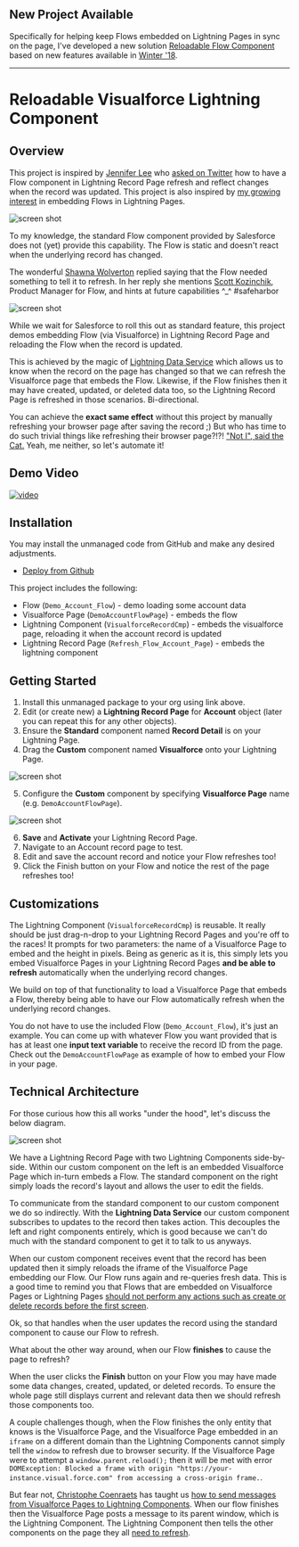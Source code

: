 New Project Available
---------------------

Specifically for helping keep Flows embedded on Lightning Pages in sync on the page, I've developed a new solution [Reloadable Flow Component](https://github.com/DouglasCAyers/sfdc-reloadable-flow-component) based on new features available in [Winter '18](https://releasenotes.docs.salesforce.com/en-us/winter18/release-notes/rn_forcecom_flow_component.htm).

---

Reloadable Visualforce Lightning Component
==========================================

Overview
--------

This project is inspired by [Jennifer Lee](https://twitter.com/jenwlee) who [asked on Twitter](https://twitter.com/DouglasCAyers/status/886085746767126529)
how to have a Flow component in Lightning Record Page refresh and reflect changes when the record was updated.
This project is also inspired by [my growing interest](https://douglascayers.com/2017/06/24/dependent-page-layouts-dynamically-hideshow-form-fields-in-lightning-experience/) in embedding Flows in Lightning Pages.

![screen shot](images/jenwlee-flow-question.png)

To my knowledge, the standard Flow component provided by Salesforce does not (yet) provide this capability.
The Flow is static and doesn't react when the underlying record has changed.

The wonderful [Shawna Wolverton](https://twitter.com/shawnawol) replied saying that the Flow needed something to tell it to refresh.
In her reply she mentions [Scott Kozinchik](https://twitter.com/scottkozy_sfdc), Product Manager for Flow, and hints at future capabilities ^_^ #safeharbor

![screen shot](images/shawnawol-reply.png)

While we wait for Salesforce to roll this out as standard feature, this project demos embedding Flow (via Visualforce)
in Lightning Record Page and reloading the Flow when the record is updated.

This is achieved by the magic of [Lightning Data Service](https://developer.salesforce.com/docs/atlas.en-us.lightning.meta/lightning/data_service.htm)
which allows us to know when the record on the page has changed so that we can refresh the Visualforce page that embeds the Flow.
Likewise, if the Flow finishes then it may have created, updated, or deleted data too, so the Lightning Record Page is refreshed
in those scenarios. Bi-directional.

You can achieve the **exact same effect** without this project by manually refreshing your browser page after saving the record ;)
But who has time to do such trivial things like refreshing their browser page?!?!
["Not I", said the Cat.](https://en.wikipedia.org/wiki/The_Little_Red_Hen)
Yeah, me neither, so let's automate it!

Demo Video
----------

[![video](images/youtube-video-thumbnail.png)](https://youtu.be/rjCE1QpPWx4)


Installation
------------

You may install the unmanaged code from GitHub and make any desired adjustments.

* [Deploy from Github](https://githubsfdeploy.herokuapp.com)

This project includes the following:

* Flow (`Demo_Account_Flow`) - demo loading some account data
* Visualforce Page (`DemoAccountFlowPage`) - embeds the flow
* Lightning Component (`VisualforceRecordCmp`) - embeds the visualforce page, reloading it when the account record is updated
* Lightning Record Page (`Refresh_Flow_Account_Page`) - embeds the lightning component


Getting Started
---------------
1. Install this unmanaged package to your org using link above.
2. Edit (or create new) a **Lightning Record Page** for **Account** object (later you can repeat this for any other objects).
3. Ensure the **Standard** component named **Record Detail** is on your Lightning Page.
4. Drag the **Custom** component named **Visualforce** onto your Lightning Page.

![screen shot](images/appbuilder-custom-visualforce-cmp.png)

5. Configure the **Custom** component by specifying **Visualforce Page** name (e.g. `DemoAccountFlowPage`).

![screen shot](images/appbuilder-custom-visualforce-cmp-attributes.png)

6. **Save** and **Activate** your Lightning Record Page.
7. Navigate to an Account record page to test.
9. Edit and save the account record and notice your Flow refreshes too!
10. Click the Finish button on your Flow and notice the rest of the page refreshes too!


Customizations
--------------

The Lightning Component (`VisualforceRecordCmp`) is reusable. It really should be just drag-n-drop to your Lightning Record Pages
and you're off to the races! It prompts for two parameters: the name of a Visualforce Page to embed and the height in pixels.
Being as generic as it is, this simply lets you embed Visualforce Pages in your Lightning Record Pages **and be able to refresh**
automatically when the underlying record changes.

We build on top of that functionality to load a Visualforce Page that embeds a Flow, thereby being able to have our Flow
automatically refresh when the underlying record changes.

You do not have to use the included Flow (`Demo_Account_Flow`), it's just an example. You can come up with whatever Flow you want
provided that is has at least one **input text variable** to receive the record ID from the page.
Check out the `DemoAccountFlowPage` as example of how to embed your Flow in your page. 


Technical Architecture
----------------------

For those curious how this all works "under the hood", let's discuss the below diagram.

![screen shot](images/lc-vf-messaging.png)

We have a Lightning Record Page with two Lightning Components side-by-side.
Within our custom component on the left is an embedded Visualforce Page which in-turn embeds a Flow.
The standard component on the right simply loads the record's layout and allows the user to edit the fields.

To communicate from the standard component to our custom component we do so indirectly.
With the **Lightning Data Service** our custom component subscribes to updates to the record then takes action.
This decouples the left and right components entirely, which is good because we can't do much with the standard component
to get it to talk to us anyways.

When our custom component receives event that the record has been updated then it simply reloads the iframe of the
Visualforce Page embedding our Flow. Our Flow runs again and re-queries fresh data. This is a good time to remind you
that Flows that are embedded on Visualforce Pages or Lightning Pages [should not perform any actions such as create
or delete records before the first screen](https://developer.salesforce.com/docs/atlas.en-us.salesforce_vpm_guide.meta/salesforce_vpm_guide/lightning_app_builder_customize_lex_pages_considerations_flow.htm). 

Ok, so that handles when the user updates the record using the standard component to cause our Flow to refresh.

What about the other way around, when our Flow **finishes** to cause the page to refresh?

When the user clicks the **Finish** button on your Flow you may have made some data changes, created, updated, or deleted records.
To ensure the whole page still displays current and relevant data then we should refresh those components too.

A couple challenges though, when the Flow finishes the only entity that knows is the Visualforce Page,
and the Visualforce Page embedded in an `iframe` on a different domain than the Lightning Components cannot simply
tell the `window` to refresh due to browser security. If the Visualforce Page were to attempt a `window.parent.reload();`
then it will be met with error `DOMException: Blocked a frame with origin "https://your-instance.visual.force.com" from accessing a cross-origin frame.`.

But fear not, [Christophe Coenraets](https://twitter.com/ccoenraets) has taught us [how to send messages from Visualforce Pages to Lightning Components](https://developer.salesforce.com/blogs/developer-relations/2017/01/lightning-visualforce-communication.html).
When our flow finishes then the Visualforce Page posts a message to its parent window, which is the Lightning Component.
The Lightning Component then tells the other components on the page they all [need to refresh](https://developer.salesforce.com/docs/atlas.en-us.lightning.meta/lightning/ref_force_refreshView.htm).
